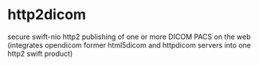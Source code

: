 # http2dicom
secure swift-nio http2 publishing of one or more DICOM PACS on the web (integrates opendicom former html5dicom and httpdicom servers into one http2 swift product)
